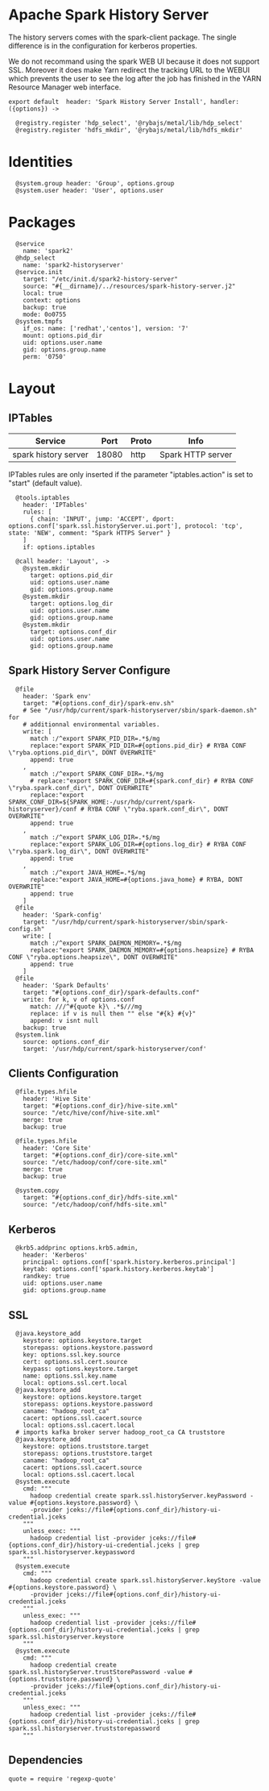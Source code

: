 
# Apache Spark History Server

The history servers comes with the spark-client package. The single difference 
is in the configuration for  kerberos properties.

We do not recommand using the spark WEB UI because it does not support SSL. 
Moreover it does make Yarn redirect the tracking URL to the WEBUI which prevents
the user to see the log after the job has finished in the YARN Resource Manager 
web interface.

    export default  header: 'Spark History Server Install', handler: ({options}) ->

      @registry.register 'hdp_select', '@rybajs/metal/lib/hdp_select'
      @registry.register 'hdfs_mkdir', '@rybajs/metal/lib/hdfs_mkdir'

# Identities

      @system.group header: 'Group', options.group
      @system.user header: 'User', options.user

# Packages

      @service
        name: 'spark2'
      @hdp_select
        name: 'spark2-historyserver'
      @service.init
        target: "/etc/init.d/spark2-history-server"
        source: "#{__dirname}/../resources/spark-history-server.j2"
        local: true
        context: options
        backup: true
        mode: 0o0755
      @system.tmpfs
        if_os: name: ['redhat','centos'], version: '7'
        mount: options.pid_dir
        uid: options.user.name
        gid: options.group.name
        perm: '0750'

# Layout

## IPTables

| Service              | Port  | Proto | Info              |
|----------------------|-------|-------|-------------------|
| spark history server | 18080 | http  | Spark HTTP server |

IPTables rules are only inserted if the parameter "iptables.action" is set to
"start" (default value).

      @tools.iptables
        header: 'IPTables'
        rules: [
          { chain: 'INPUT', jump: 'ACCEPT', dport: options.conf['spark.ssl.historyServer.ui.port'], protocol: 'tcp', state: 'NEW', comment: "Spark HTTPS Server" }
        ]
        if: options.iptables

      @call header: 'Layout', ->
        @system.mkdir
          target: options.pid_dir
          uid: options.user.name
          gid: options.group.name
        @system.mkdir
          target: options.log_dir
          uid: options.user.name
          gid: options.group.name
        @system.mkdir
          target: options.conf_dir
          uid: options.user.name
          gid: options.group.name

## Spark History Server Configure

      @file
        header: 'Spark env'
        target: "#{options.conf_dir}/spark-env.sh"
        # See "/usr/hdp/current/spark-historyserver/sbin/spark-daemon.sh" for
        # additionnal environmental variables.
        write: [
          match :/^export SPARK_PID_DIR=.*$/mg
          replace:"export SPARK_PID_DIR=#{options.pid_dir} # RYBA CONF \"ryba.options.pid_dir\", DONT OVERWRITE"
          append: true
        ,
          match :/^export SPARK_CONF_DIR=.*$/mg
          # replace:"export SPARK_CONF_DIR=#{spark.conf_dir} # RYBA CONF \"ryba.spark.conf_dir\", DONT OVERWRITE"
          replace:"export SPARK_CONF_DIR=${SPARK_HOME:-/usr/hdp/current/spark-historyserver}/conf # RYBA CONF \"ryba.spark.conf_dir\", DONT OVERWRITE"
          append: true
        ,
          match :/^export SPARK_LOG_DIR=.*$/mg
          replace:"export SPARK_LOG_DIR=#{options.log_dir} # RYBA CONF \"ryba.spark.log_dir\", DONT OVERWRITE"
          append: true
        ,
          match :/^export JAVA_HOME=.*$/mg
          replace:"export JAVA_HOME=#{options.java_home} # RYBA, DONT OVERWRITE"
          append: true
        ]
      @file
        header: 'Spark-config'
        target: "/usr/hdp/current/spark-historyserver/sbin/spark-config.sh"
        write: [
          match :/^export SPARK_DAEMON_MEMORY=.*$/mg
          replace:"export SPARK_DAEMON_MEMORY=#{options.heapsize} # RYBA CONF \"ryba.options.heapsize\", DONT OVERWRITE"
          append: true
        ]
      @file
        header: 'Spark Defaults'
        target: "#{options.conf_dir}/spark-defaults.conf"
        write: for k, v of options.conf
          match: ///^#{quote k}\ .*$///mg
          replace: if v is null then "" else "#{k} #{v}"
          append: v isnt null
        backup: true
      @system.link
        source: options.conf_dir
        target: '/usr/hdp/current/spark-historyserver/conf'

## Clients Configuration

      @file.types.hfile
        header: 'Hive Site'
        target: "#{options.conf_dir}/hive-site.xml"
        source: "/etc/hive/conf/hive-site.xml"
        merge: true
        backup: true

      @file.types.hfile
        header: 'Core Site'
        target: "#{options.conf_dir}/core-site.xml"
        source: "/etc/hadoop/conf/core-site.xml"
        merge: true
        backup: true

      @system.copy
        target: "#{options.conf_dir}/hdfs-site.xml"
        source: "/etc/hadoop/conf/hdfs-site.xml"

## Kerberos

      @krb5.addprinc options.krb5.admin,
        header: 'Kerberos'
        principal: options.conf['spark.history.kerberos.principal']
        keytab: options.conf['spark.history.kerberos.keytab']
        randkey: true
        uid: options.user.name
        gid: options.group.name

## SSL

      @java.keystore_add
        keystore: options.keystore.target
        storepass: options.keystore.password
        key: options.ssl.key.source
        cert: options.ssl.cert.source
        keypass: options.keystore.target
        name: options.ssl.key.name
        local: options.ssl.cert.local
      @java.keystore_add
        keystore: options.keystore.target
        storepass: options.keystore.password
        caname: "hadoop_root_ca"
        cacert: options.ssl.cacert.source
        local: options.ssl.cacert.local
      # imports kafka broker server hadoop_root_ca CA truststore
      @java.keystore_add
        keystore: options.truststore.target
        storepass: options.truststore.target
        caname: "hadoop_root_ca"
        cacert: options.ssl.cacert.source
        local: options.ssl.cacert.local
      @system.execute
        cmd: """
          hadoop credential create spark.ssl.historyServer.keyPassword -value #{options.keystore.password} \
          -provider jceks://file#{options.conf_dir}/history-ui-credential.jceks
        """
        unless_exec: """
          hadoop credential list -provider jceks://file#{options.conf_dir}/history-ui-credential.jceks | grep spark.ssl.historyserver.keypassword
        """
      @system.execute
        cmd: """
          hadoop credential create spark.ssl.historyServer.keyStore -value #{options.keystore.password} \
          -provider jceks://file#{options.conf_dir}/history-ui-credential.jceks
        """
        unless_exec: """
          hadoop credential list -provider jceks://file#{options.conf_dir}/history-ui-credential.jceks | grep spark.ssl.historyserver.keystore
        """
      @system.execute
        cmd: """
          hadoop credential create spark.ssl.historyServer.trustStorePassword -value #{options.truststore.password} \
          -provider jceks://file#{options.conf_dir}/history-ui-credential.jceks
        """
        unless_exec: """
          hadoop credential list -provider jceks://file#{options.conf_dir}/history-ui-credential.jceks | grep spark.ssl.historyserver.truststorepassword
        """

## Dependencies

    quote = require 'regexp-quote'
